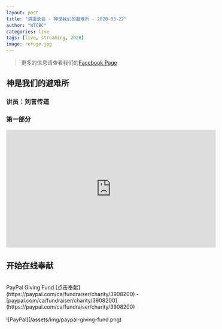 ```yaml
---
layout: post
title: "讲道录音 - 神是我们的避难所 - 2020-03-22"
author: "WTCBC"
categories: live
tags: [live, streaming, 2020]
image: refuge.jpg
---
```


> 更多的信息请查看我们的[Facebook Page](https://www.facebook.com/westcbc)

## 神是我们的避难所

### 讲员：刘言传道

### 第一部分

<iframe src="https://www.facebook.com/plugins/video.php?href=https%3A%2F%2Fwww.facebook.com%2Fwestcbc%2Fvideos%2F730747537460360%2F&show_text=0&width=560" width="560" height="315" style="border:none;overflow:hidden" scrolling="no" frameborder="0" allowTransparency="true" allowFullScreen="true"></iframe>

## 开始在线奉献
<br/>
PayPal Giving Fund [点击奉献](https://paypal.com/ca/fundraiser/charity/3908200) - [paypal.com/ca/fundraiser/charity/3908200](https://paypal.com/ca/fundraiser/charity/3908200)
<br/>
<br/>
![PayPal](/assets/img/paypal-giving-fund.png)